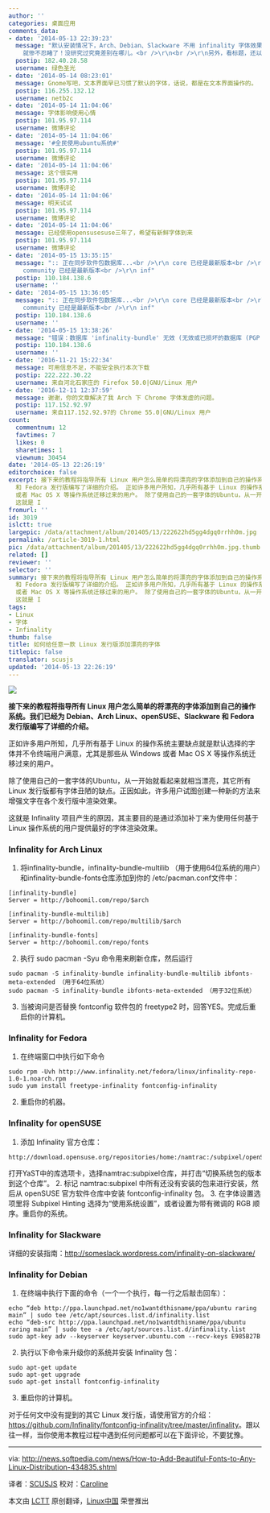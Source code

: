 ```yaml
---
author: ''
categories: 桌面应用
comments_data:
- date: '2014-05-13 22:39:23'
  message: "默认安装情况下，Arch、Debian、Slackware 不用 infinality 字体效果也可以很好，但是 openSUSE 和 Fedora
    就惨不忍睹了！没研究过究竟差别在哪儿。<br />\r\n<br />\r\n另外，看标题，还以为这篇文章是介绍怎么添加字体呢。"
  postip: 182.40.28.58
  username: 绿色圣光
- date: '2014-05-14 08:23:01'
  message: Gnome写吧，文本界面早已习惯了默认的字体，话说，都是在文本界面操作的。
  postip: 116.255.132.12
  username: netb2c
- date: '2014-05-14 11:04:06'
  message: 字体影响使用心情
  postip: 101.95.97.114
  username: 微博评论
- date: '2014-05-14 11:04:06'
  message: '#全民使用ubuntu系统#'
  postip: 101.95.97.114
  username: 微博评论
- date: '2014-05-14 11:04:06'
  message: 这个很实用
  postip: 101.95.97.114
  username: 微博评论
- date: '2014-05-14 11:04:06'
  message: 明天试试
  postip: 101.95.97.114
  username: 微博评论
- date: '2014-05-14 11:04:06'
  message: 已经使用opensusesuse三年了，希望有新鲜字体到来
  postip: 101.95.97.114
  username: 微博评论
- date: '2014-05-15 13:35:15'
  message: ":: 正在同步软件包数据库...<br />\r\n core 已经是最新版本<br />\r\n extra 已经是最新版本<br />\r\n
    community 已经是最新版本<br />\r\n inf"
  postip: 110.184.138.6
  username: ''
- date: '2014-05-15 13:36:05'
  message: ":: 正在同步软件包数据库...<br />\r\n core 已经是最新版本<br />\r\n extra 已经是最新版本<br />\r\n
    community 已经是最新版本<br />\r\n inf"
  postip: 110.184.138.6
  username: ''
- date: '2014-05-15 13:38:26'
  message: "错误：数据库 'infinality-bundle' 无效 (无效或已损坏的数据库 (PGP 签名))<br />\r\n错误：数据库 'infinality-bun"
  postip: 110.184.138.6
  username: ''
- date: '2016-11-21 15:22:34'
  message: 可用信息不足，不能安全执行本次下载
  postip: 222.222.30.22
  username: 来自河北石家庄的 Firefox 50.0|GNU/Linux 用户
- date: '2016-12-11 12:37:59'
  message: 谢谢，你的文章解决了我 Arch 下 Chrome 字体发虚的问题。
  postip: 117.152.92.97
  username: 来自117.152.92.97的 Chrome 55.0|GNU/Linux 用户
count:
  commentnum: 12
  favtimes: 7
  likes: 0
  sharetimes: 1
  viewnum: 30454
date: '2014-05-13 22:26:19'
editorchoice: false
excerpt: 接下来的教程将指导所有 Linux 用户怎么简单的将漂亮的字体添加到自己的操作系统。我们已经为 Debian、Arch Linux、openSUSE、Slackware
  和 Fedora 发行版编写了详细的介绍。 正如许多用户所知，几乎所有基于 Linux 的操作系统主要缺点就是默认选择的字体并不令终端用户满意，尤其是那些从 Windows
  或者 Mac OS X 等操作系统迁移过来的用户。 除了使用自己的一套字体的Ubuntu，从一开始就看起来就相当漂亮，其它所有 Linux 发行版都有字体丑陋的缺点。正因如此，许多用户试图创建一种新的方法来增强文字在各个发行版中渲染效果。
  这就是 I
fromurl: ''
id: 3019
islctt: true
largepic: /data/attachment/album/201405/13/222622hd5gg4dgq0rrhh0m.jpg
permalink: /article-3019-1.html
pic: /data/attachment/album/201405/13/222622hd5gg4dgq0rrhh0m.jpg.thumb.jpg
related: []
reviewer: ''
selector: ''
summary: 接下来的教程将指导所有 Linux 用户怎么简单的将漂亮的字体添加到自己的操作系统。我们已经为 Debian、Arch Linux、openSUSE、Slackware
  和 Fedora 发行版编写了详细的介绍。 正如许多用户所知，几乎所有基于 Linux 的操作系统主要缺点就是默认选择的字体并不令终端用户满意，尤其是那些从 Windows
  或者 Mac OS X 等操作系统迁移过来的用户。 除了使用自己的一套字体的Ubuntu，从一开始就看起来就相当漂亮，其它所有 Linux 发行版都有字体丑陋的缺点。正因如此，许多用户试图创建一种新的方法来增强文字在各个发行版中渲染效果。
  这就是 I
tags:
- Linux
- 字体
- Infinality
thumb: false
title: 如何给任意一款 Linux 发行版添加漂亮的字体
titlepic: false
translator: scusjs
updated: '2014-05-13 22:26:19'
---
```


![](/data/attachment/album/201405/13/222622hd5gg4dgq0rrhh0m.jpg)


**接下来的教程将指导所有 Linux 用户怎么简单的将漂亮的字体添加到自己的操作系统。我们已经为 Debian、Arch Linux、openSUSE、Slackware 和 Fedora 发行版编写了详细的介绍。**


正如许多用户所知，几乎所有基于 Linux 的操作系统主要缺点就是默认选择的字体并不令终端用户满意，尤其是那些从 Windows 或者 Mac OS X 等操作系统迁移过来的用户。


除了使用自己的一套字体的Ubuntu，从一开始就看起来就相当漂亮，其它所有 Linux 发行版都有字体丑陋的缺点。正因如此，许多用户试图创建一种新的方法来增强文字在各个发行版中渲染效果。


这就是 Infinality 项目产生的原因，其主要目的是通过添加补丁来为使用任何基于 Linux 操作系统的用户提供最好的字体渲染效果。


### Infinality for Arch Linux


1. 将infinality-bundle，infinality-bundle-multilib （用于使用64位系统的用户）和infinality-bundle-fonts仓库添加到你的 /etc/pacman.conf文件中：



```
[infinality-bundle]
Server = http://bohoomil.com/repo/$arch

[infinality-bundle-multilib]
Server = http://bohoomil.com/repo/multilib/$arch

[infinality-bundle-fonts]
Server = http://bohoomil.com/repo/fonts

```
2. 执行 sudo pacman -Syu 命令用来刷新仓库，然后运行



```
sudo pacman -S infinality-bundle infinality-bundle-multilib ibfonts-meta-extended （用于64位系统） 
sudo pacman -S infinality-bundle ibfonts-meta-extended （用于32位系统）

```
3. 当被询问是否替换 fontconfig 软件包的 freetype2 时，回答YES。完成后重启你的计算机。


### Infinality for Fedora ###


1. 在终端窗口中执行如下命令



```
sudo rpm -Uvh http://www.infinality.net/fedora/linux/infinality-repo-1.0-1.noarch.rpm
sudo yum install freetype-infinality fontconfig-infinality

```
2. 重启你的机器。


### Infinality for openSUSE


1. 添加 Infinality 官方仓库：



```
http://download.opensuse.org/repositories/home:/namtrac:/subpixel/openSUSE_13.1/

```

打开YaST中的库选项卡，选择namtrac:subpixel仓库，并打击“切换系统包的版本到这个仓库”。
2. 标记 namtrac:subpixel 中所有还没有安装的包来进行安装，然后从 openSUSE 官方软件仓库中安装 fontconfig-infinality 包。
3. 在字体设置选项里将 Subpixel Hinting 选择为“使用系统设置”，或者设置为带有微调的 RGB 顺序。重启你的系统。


### Infinality for Slackware


详细的安装指南：<http://someslack.wordpress.com/infinality-on-slackware/>


### Infinality for Debian


1. 在终端中执行下面的命令（一个一个执行，每一行之后敲击回车）：



```
echo “deb http://ppa.launchpad.net/no1wantdthisname/ppa/ubuntu raring main” | sudo tee /etc/apt/sources.list.d/infinality.list
echo “deb-src http://ppa.launchpad.net/no1wantdthisname/ppa/ubuntu raring main” | sudo tee -a /etc/apt/sources.list.d/infinality.list
sudo apt-key adv --keyserver keyserver.ubuntu.com --recv-keys E985B27B

```
2. 执行以下命令来升级你的系统并安装 Infinality 包：



```
sudo apt-get update
sudo apt-get upgrade
sudo apt-get install fontconfig-infinality

```
3. 重启你的计算机。


对于任何文中没有提到的其它 Linux 发行版，请使用官方的介绍：<https://github.com/Infinality/fontconfig-infinality/tree/master/infinality>。跟以往一样，当你使用本教程过程中遇到任何问题都可以在下面评论，不要犹豫。




---


via: <http://news.softpedia.com/news/How-to-Add-Beautiful-Fonts-to-Any-Linux-Distribution-434835.shtml>


译者：[SCUSJS](https://github.com/scusjs) 校对：[Caroline](https://github.com/carolinewuyan)


本文由 [LCTT](https://github.com/LCTT/TranslateProject) 原创翻译，[Linux中国](http://linux.cn/) 荣誉推出